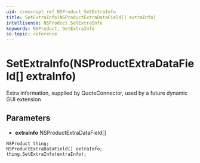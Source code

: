 ```yaml
---
uid: crmscript_ref_NSProduct_SetExtraInfo
title: SetExtraInfo(NSProductExtraDataField[] extraInfo)
intellisense: NSProduct.SetExtraInfo
keywords: NSProduct, GetExtraInfo
so.topic: reference
---
```


# SetExtraInfo(NSProductExtraDataField[] extraInfo)

Extra information, supplied by QuoteConnector, used by a future dynamic GUI extension

## Parameters

* **extraInfo** NSProductExtraDataField[]

```crmscript
NSProduct thing;
NSProductExtraDataField[] extraInfo;
thing.SetExtraInfo(extraInfo);
```

